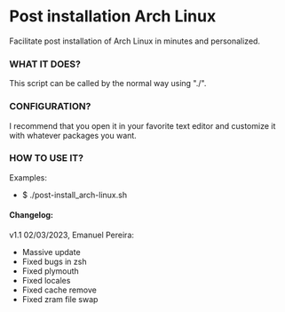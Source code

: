 # Post installation Arch Linux
Facilitate post installation of Arch Linux in minutes and personalized.

### WHAT IT DOES?
This script can be called by the normal way using "./".

### CONFIGURATION?
I recommend that you open it in your favorite text editor and customize it with whatever packages you want.

### HOW TO USE IT?
Examples:
* $ ./post-install_arch-linux.sh

#### Changelog:
 v1.1 02/03/2023, Emanuel Pereira:
  - Massive update
  - Fixed bugs in zsh
  - Fixed plymouth
  - Fixed locales
  - Fixed cache remove
  - Fixed zram file swap

